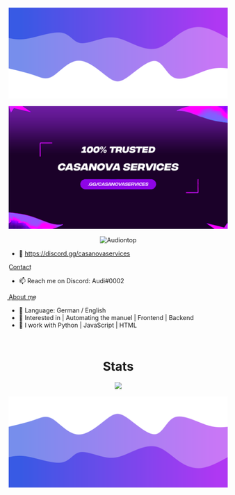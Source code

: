 ![Header](./header.png)

![Header](./Recovered.png)

<p align="center"> <img src="https://komarev.com/ghpvc/?username=Audiontop&label=Profile%20views&color=0e75b6&style=flat" alt="Audiontop" /> </p>

- 👋 https://discord.gg/casanovaservices

C͟o͟n͟t͟a͟c͟t͟
- 📫 Reach me on Discord: Audi#0002


A͟b͟o͟u͟t͟ ͟m͟e͟
- 🌱 Language: German / English
- 👀 Interested in | Automating the manuel | Frontend | Backend
- 🌱 I work with Python | JavaScript | HTML

<p href="Audi" align="center">
    <img alt="" src=https://lanyard.cnrad.dev/api/308809638873137152/>
</p>

<h1 align="center">Stats</h1>
<a href="https://github.com/Audiontop"></a>
<p align="center">
  <img src="https://github-readme-stats.vercel.app/api?username=Audiontop&theme=midnight-purple&show_icons=true" />
</p>


![Footer](./footer.png)
